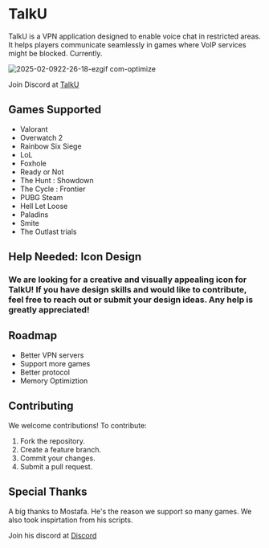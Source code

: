 # TalkU

TalkU is a VPN application designed to enable voice chat in restricted areas. It helps players communicate seamlessly in games where VoIP services might be blocked. Currently.

![2025-02-0922-26-18-ezgif com-optimize](https://github.com/user-attachments/assets/10d8259e-c03c-4008-b37c-87cf43c0a6b3)

Join Discord at [TalkU](https://discord.gg/kqY7dM7ekJ)
## Games Supported
- Valorant
- Overwatch 2
- Rainbow Six Siege
- LoL
- Foxhole
- Ready or Not
- The Hunt : Showdown
- The Cycle : Frontier
- PUBG Steam
- Hell Let Loose
- Paladins
- Smite
- The Outlast trials
## Help Needed: Icon Design

### We are looking for a creative and visually appealing icon for TalkU! If you have design skills and would like to contribute, feel free to reach out or submit your design ideas. Any help is greatly appreciated!

## Roadmap

- Better VPN servers
- Support more games
- Better protocol
- Memory Optimiztion

## Contributing

We welcome contributions! To contribute:

1. Fork the repository.
2. Create a feature branch.
3. Commit your changes.
4. Submit a pull request.
## Special Thanks
A big thanks to Mostafa. He's the reason we support so many games. We also took inspirtation from his scripts.

Join his discord at [Discord](https://discord.gg/7km6FgxkG7)
